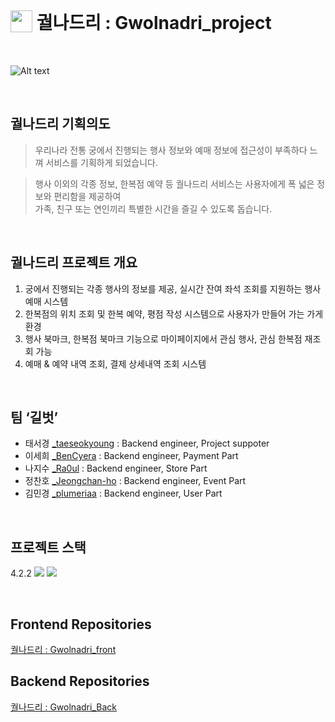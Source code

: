 <br>

# <img src="https://i.postimg.cc/RVjgzV52/image.png" width="35px" height="35px" style="top:5px;position:relative;"></img> 궐나드리 : Gwolnadri_project

<br>

![Alt text](https://i.postimg.cc/44MNQzZV/2560x1600-5418362-korean-architecture-temple-asian-building-exterior-roof-palace-facade-ornate-blue.jpg)

<br>

## 궐나드리 기획의도
> 우리나라 전통 궁에서 진행되는 행사 정보와 예매 정보에 접근성이 부족하다 느껴 서비스를 기획하게 되었습니다.

> 행사 이외의 각종 정보, 한복점 예약 등 궐나드리 서비스는 사용자에게 폭 넓은 정보와 편리함을 제공하여   
> 가족, 친구 또는 연인끼리 특별한 시간을 즐길 수 있도록 돕습니다.

<br>

## 궐나드리 프로젝트 개요
1. 궁에서 진행되는 각종 행사의 정보를 제공, 실시간 잔여 좌석 조회를 지원하는 행사 예매 시스템
2. 한복점의 위치 조회 및 한복 예약, 평점 작성 시스템으로 사용자가 만들어 가는 가게 환경
3. 행사 북마크, 한복점 북마크 기능으로 마이페이지에서 관심 행사, 관심 한복점 재조회 가능
4. 예매 & 예약 내역 조회, 결제 상세내역 조회 시스템

<br>

## 팀 ‘길벗’

- 태서경 [_taeseokyoung](https://github.com/taeseokyoung) : Backend engineer, Project suppoter
- 이세희 [_BenCyera](https://github.com/BenCyera) : Backend engineer, Payment Part
- 나지수 [_Ra0ul](https://github.com/Ra0ul) : Backend engineer, Store Part
- 정찬호 [_Jeongchan-ho](https://github.com/Jeongchan-ho) : Backend engineer, Event Part
- 김민경 [_plumeriaa](https://github.com/plumeriaa) : Backend engineer, User Part

<br>

## 프로젝트 스택

4.2.2
<img src="https://img.shields.io/badge/django-092E20?style=for-the-badge&logo=django&logoColor=white">
<img src="https://img.shields.io/badge/javascript-F7DF1E?style=for-the-badge&logo=javascript&logoColor=black"> 

<br>

## Frontend Repositories

[궐나드리 : Gwolnadri_front](https://github.com/taeseokyoung/gwolnadri_front)

## Backend Repositories

[궐나드리 : Gwolnadri_Back](https://github.com/taeseokyoung/gwolnadri_project)


